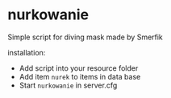 # nurkowanie

Simple script for diving mask made by Smerfik

installation:
- Add script into your resource folder
- Add item `nurek` to items in data base
- Start `nurkowanie` in server.cfg
